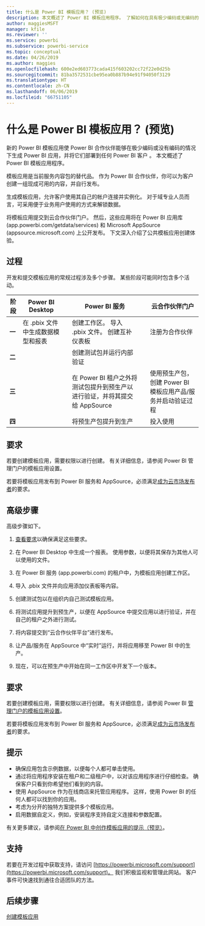 ```yaml
---
title: 什么是 Power BI 模板应用？ (预览)
description: 本文概述了 Power BI 模板应用程序。 了解如何在具有极少编码或无编码的情况下生成 Power BI 应用，并将其部署到任何 Power BI 客户。
author: maggiesMSFT
manager: kfile
ms.reviewer: ''
ms.service: powerbi
ms.subservice: powerbi-service
ms.topic: conceptual
ms.date: 04/26/2019
ms.author: maggies
ms.openlocfilehash: 600e2ed603773cada415f603202cc72f22e0d25b
ms.sourcegitcommit: 81ba3572531cbe95ea0b887b94e91f94050f3129
ms.translationtype: HT
ms.contentlocale: zh-CN
ms.lasthandoff: 06/06/2019
ms.locfileid: "66751105"
---
```

# <a name="what-are-power-bi-template-apps-preview"></a>什么是 Power BI 模板应用？ (预览)

新的 Power BI 模板应用使 Power BI 合作伙伴能够在极少编码或没有编码的情况下生成 Power BI 应用，并将它们部署到任何 Power BI 客户  。  本文概述了 Power BI 模板应用程序。

模板应用是当前服务内容包的替代品。 作为 Power BI 合作伙伴，你可以为客户创建一组现成可用的内容，并自行发布。  

生成模板应用，允许客户使用其自己的帐户连接并实例化。 对于域专业人员而言，可采用便于业务用户使用的方式来解锁数据。  

将模板应用提交到云合作伙伴门户。 然后，这些应用将在 Power BI 应用库 (app.powerbi.com/getdata/services) 和 Microsoft AppSource (appsource.microsoft.com) 上公开发布。 下文深入介绍了公共模板应用创建体验。  

## <a name="process"></a>过程
开发和提交模板应用的常规过程涉及多个步骤。 某些阶段可能同时包含多个活动。


| 阶段 | Power BI Desktop |  |Power BI 服务  |  |云合作伙伴门户  |
|---|--------|--|---------|---------|---------|
| **一** | 在 .pbix 文件中生成数据模型和报表 |  | 创建工作区。 导入 .pbix 文件。 创建互补仪表板  |  | 注册为合作伙伴 |
| **二** |  |  | 创建测试包并运行内部验证        |  | |
| **三** | |  | 在 Power BI 租户之外将测试包提升到预生产以进行验证，并将其提交给 AppSource  |  | 使用预生产包，创建 Power BI 模板应用产品/服务并启动验证过程 |
| **四** | |  | 将预生产包提升到生产 |  | 投入使用 |

## <a name="requirements"></a>要求

若要创建模板应用，需要权限以进行创建。 有关详细信息，请参阅 Power BI 管理门户的模板应用设置。 

若要将模板应用发布到 Power BI 服务和 AppSource，必须满足[成为云市场发布者](https://docs.microsoft.com/azure/marketplace/become-publisher)的要求。
 
## <a name="high-level-steps"></a>高级步骤

高级步骤如下。 

1. [查看要求](#requirements)以确保满足这些要求。 

1. 在 Power BI Desktop 中生成一个报表。 使用参数，以便将其保存为其他人可以使用的文件。 

1. 在 Power BI 服务 (app.powerbi.com) 的租户中，为模板应用创建工作区。 

1. 导入 .pbix 文件并向应用添加仪表板等内容。 

1. 创建测试包以在组织内自己测试模板应用。 

1. 将测试应用提升到预生产，以便在 AppSource 中提交应用以进行验证，并在自己的租户之外进行测试。 

1. 将内容提交到“云合作伙伴平台”进行发布。 

1. 让产品/服务在 AppSource 中“实时”运行，并将应用移至 Power BI 中的生产。
2. 现在，可以在预生产中开始在同一工作区中开发下一个版本。 

## <a name="requirements"></a>要求

若要创建模板应用，需要权限以进行创建。 有关详细信息，请参阅 Power BI [管理门户的模板应用设置](service-admin-portal.md#template-apps-settings-preview)。 

若要将模板应用发布到 Power BI 服务和 AppSource，必须满足[成为云市场发布者](https://docs.microsoft.com/azure/marketplace/become-publisher)的要求。

## <a name="tips"></a>提示 

- 确保应用包含示例数据，以便每个人都可单击使用。 
- 通过将应用程序安装在租户和二级租户中，以对该应用程序进行仔细检查。 确保客户只看到你希望他们看到的内容。 
- 使用 AppSource 作为在线商店来托管应用程序。 这样，使用 Power BI 的任何人都可以找到你的应用。 
- 考虑为分开的独特方案提供多个模板应用。 
- 启用数据自定义，例如，安装程序支持自定义连接和参数配置。

有关更多建议，请参阅[在 Power BI 中创作模板应用的提示（预览）](service-template-apps-tips.md)。

## <a name="support"></a>支持
若要在开发过程中获取支持，请访问 [https://powerbi.microsoft.com/support](https://powerbi.microsoft.com/support)。 我们积极监视和管理此网站。 客户事件可快速找到通往合适团队的方法。

## <a name="next-steps"></a>后续步骤

[创建模板应用](service-template-apps-create.md)